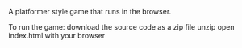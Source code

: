 A platformer style game that runs in the browser.

To run the game:
download the source code as a zip file
unzip
open index.html with your browser
